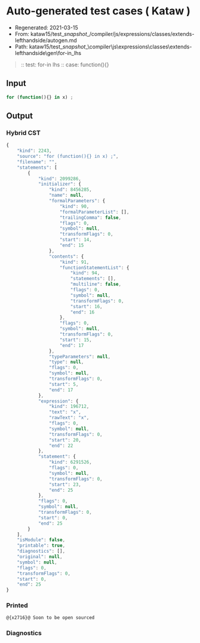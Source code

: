# Auto-generated test cases ( Kataw )
- Regenerated: 2021-03-15
- From: kataw15/test\__snapshot__/compiler/js/expressions/classes/extends-lefthandside/autogen.md
- Path: kataw15/test\__snapshot__\compiler\js\expressions\classes\extends-lefthandside\gen\for-in_lhs
> :: test: for-in lhs
> :: case: function(){}
## Input

`````js
for (function(){} in x) ;
`````

## Output

### Hybrid CST

```javascript
{
    "kind": 2243,
    "source": "for (function(){} in x) ;",
    "filename": "",
    "statements": [
        {
            "kind": 2099286,
            "initializer": {
                "kind": 8456285,
                "name": null,
                "formalParameters": {
                    "kind": 90,
                    "formalParameterList": [],
                    "trailingComma": false,
                    "flags": 0,
                    "symbol": null,
                    "transformFlags": 0,
                    "start": 14,
                    "end": 15
                },
                "contents": {
                    "kind": 91,
                    "functionStatementList": {
                        "kind": 94,
                        "statements": [],
                        "multiline": false,
                        "flags": 0,
                        "symbol": null,
                        "transformFlags": 0,
                        "start": 16,
                        "end": 16
                    },
                    "flags": 0,
                    "symbol": null,
                    "transformFlags": 0,
                    "start": 15,
                    "end": 17
                },
                "typeParameters": null,
                "type": null,
                "flags": 0,
                "symbol": null,
                "transformFlags": 0,
                "start": 5,
                "end": 17
            },
            "expression": {
                "kind": 196712,
                "text": "x",
                "rawText": "x",
                "flags": 0,
                "symbol": null,
                "transformFlags": 0,
                "start": 20,
                "end": 22
            },
            "statement": {
                "kind": 6291526,
                "flags": 0,
                "symbol": null,
                "transformFlags": 0,
                "start": 23,
                "end": 25
            },
            "flags": 0,
            "symbol": null,
            "transformFlags": 0,
            "start": 0,
            "end": 25
        }
    ],
    "isModule": false,
    "printable": true,
    "diagnostics": [],
    "original": null,
    "symbol": null,
    "flags": 0,
    "transformFlags": 0,
    "start": 0,
    "end": 25
}
```

### Printed

```javascript
@{x2716}@ Soon to be open sourced
```

### Diagnostics

```javascript

```

